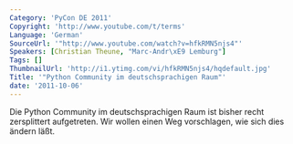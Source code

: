 ```yaml
---
Category: 'PyCon DE 2011'
Copyright: 'http://www.youtube.com/t/terms'
Language: 'German'
SourceUrl: '"http://www.youtube.com/watch?v=hfkRMN5njs4"'
Speakers: [Christian Theune, "Marc-Andr\xE9 Lemburg"]
Tags: []
ThumbnailUrl: 'http://i1.ytimg.com/vi/hfkRMN5njs4/hqdefault.jpg'
Title: '"Python Community im deutschsprachigen Raum"'
date: '2011-10-06'
---
```

Die Python Community im deutschsprachigen Raum ist bisher recht zersplittert aufgetreten. Wir wollen einen Weg vorschlagen, wie sich dies ändern läßt.